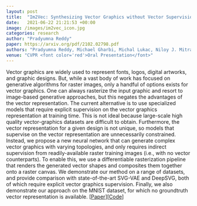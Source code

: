 ```yaml
---
layout: post
title:  "Im2Vec: Synthesizing Vector Graphics without Vector Supervision"
date:   2021-06-22 21:21:53 +00:00
image: /images/im2vec_icon.jpg
categories: research
author: "Pradyumna Reddy"
paper: https://arxiv.org/pdf/2102.02798.pdf
authors: "Pradyumna Reddy, Michael Gharbi, Michal Lukac, Niloy J. Mitra"
venue: "CVPR <font color='red'>Oral Presentation</font>"
---
```

Vector graphics are widely used to represent fonts, logos, digital artworks, and graphic designs. But, while a vast body of work has focused on generative algorithms for raster images, only a handful of options exists for vector graphics. One can always rasterize the input graphic and resort to image-based generative approaches, but this negates the advantages of the vector representation. The current alternative is to use specialized models that require explicit supervision on the vector graphics representation at training time. This is not ideal because large-scale high quality vector-graphics datasets are difficult to obtain. Furthermore, the vector representation for a given design is not unique, so models that supervise on the vector representation are unnecessarily constrained. Instead, we propose a new neural network that can generate complex vector graphics with varying topologies, and only requires indirect supervision from readily-available raster training images (i.e., with no vector counterparts). To enable this, we use a differentiable rasterization pipeline that renders the generated vector shapes and composites them together onto a raster canvas. We demonstrate our method on a range of datasets, and provide comparison with state-of-the-art SVG-VAE and DeepSVG, both of which require explicit vector graphics supervision. Finally, we also demonstrate our approach on the MNIST dataset, for which no groundtruth vector representation is available.
[[Paper](https://arxiv.org/pdf/2102.02798.pdf)][[Code](https://github.com/preddy5/Im2Vec)]
